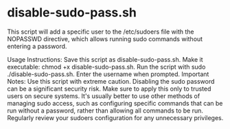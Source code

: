 # disable-sudo-pass.sh
This script will add a specific user to the /etc/sudoers file with the NOPASSWD directive, which allows running sudo commands without entering a password.

Usage Instructions:
Save this script as disable-sudo-pass.sh.
Make it executable: chmod +x disable-sudo-pass.sh.
Run the script with sudo ./disable-sudo-pass.sh.
Enter the username when prompted.
Important Notes:
Use this script with extreme caution. Disabling the sudo password can be a significant security risk.
Make sure to apply this only to trusted users on secure systems.
It's usually better to use other methods of managing sudo access, such as configuring specific commands that can be run without a password, rather than allowing all commands to be run.
Regularly review your sudoers configuration for any unnecessary privileges.
